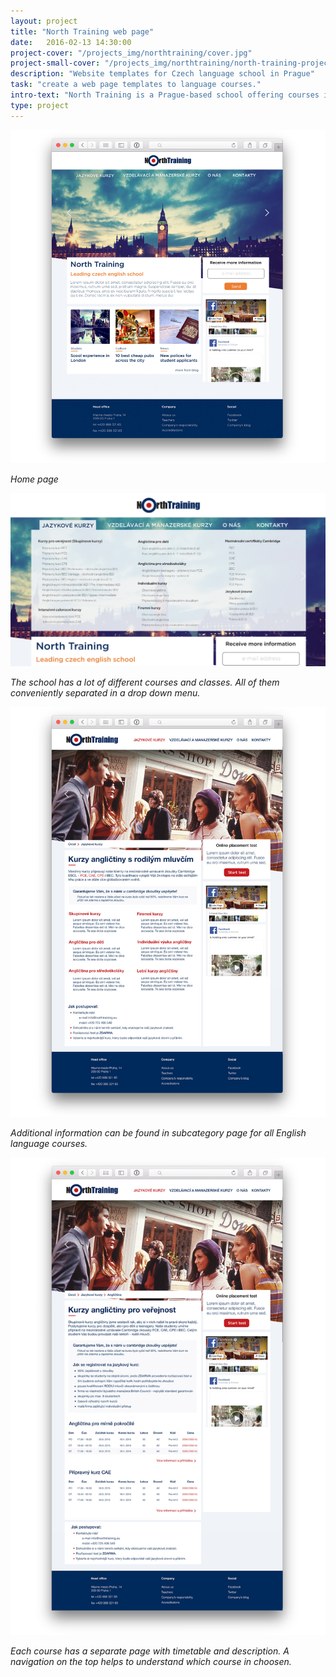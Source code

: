 ```yaml
---
layout: project
title: "North Training web page"
date:   2016-02-13 14:30:00
project-cover: "/projects_img/northtraining/cover.jpg"
project-small-cover: "/projects_img/northtraining/north-training-project.png"
description: "Website templates for Czech language school in Prague"
task: "create a web page templates to language courses."
intro-text: "North Training is a Prague-based school offering courses in The English language. The school wanted to have a modern and understandable page for the young audience."
type: project
---
```


<span class="p700">![home page](/projects_img/northtraining/homepage.jpg)</span>

<span class="p-center">*Home page*</span>

<span class="p700">![drop down menu](/projects_img/northtraining/dropdownmenu.jpg)</span>

<span class="p-center">*The school has a lot of different courses and classes. All of them conveniently separated in a drop down menu.*</span>

<span class="p700">![timetables](/projects_img/northtraining/subcat.jpg)</span>

<span class="p-center">*Additional information can be found in subcategory page for all English language courses.*</span>

<span class="p700">![timetables](/projects_img/northtraining/timetables.jpg)</span>

<span class="p-center">*Each course has a separate page with timetable and description. A navigation on the top helps to understand which course in choosen.*</span>





